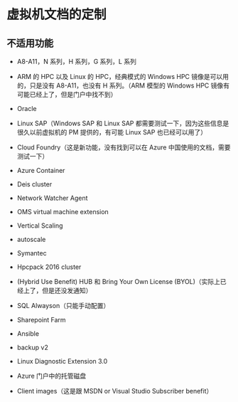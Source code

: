 # 虚拟机文档的定制

## 不适用功能

* A8-A11，N 系列，H 系列，G 系列，L 系列

* ARM 的 HPC 以及 Linux 的 HPC，经典模式的 Windows HPC 镜像是可以用的，只是没有 A8-A11，也没有 H 系列。（ARM 模型的 Windows HPC 镜像有可能已经上了，但是门户中找不到）

* Oracle

* Linux SAP（Windows SAP 和 Linux SAP 都需要测试一下，因为这些信息是很久以前虚拟机的 PM 提供的，有可能 Linux SAP 也已经可以用了）

* Cloud Foundry（这是新功能，没有找到可以在 Azure 中国使用的文档，需要测试一下）

* Azure Container

* Deis cluster

* Network Watcher Agent

* OMS virtual machine extension

* Vertical Scaling

* autoscale

* Symantec

* Hpcpack 2016 cluster

* (Hybrid Use Benefit) HUB 和 Bring Your Own License (BYOL)（实际上已经上了，但是还没发通知）

* SQL Alwayson（只能手动配置）

* Sharepoint Farm

* Ansible

* backup v2

* Linux Diagnostic Extension 3.0

* Azure 门户中的托管磁盘

* Client images（这是跟 MSDN or Visual Studio Subscriber benefit）